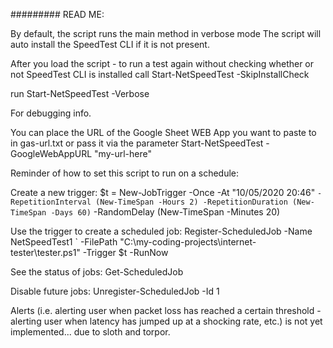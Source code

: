 #########
READ ME:

By default, the script runs the main method in verbose mode 
The script will auto install the SpeedTest CLI if it is not present.

After you load the script - to run a test again without checking whether 
or not SpeedTest CLI is installed call
Start-NetSpeedTest -SkipInstallCheck

run
Start-NetSpeedTest -Verbose 

For debugging info.

You can place the URL of the Google Sheet WEB App
you want to paste to in gas-url.txt
or pass it via the parameter Start-NetSpeedTest -GoogleWebAppURL "my-url-here"

Reminder of how to set this script to run on a schedule:

Create a new trigger:
$t = New-JobTrigger -Once -At "10/05/2020 20:46" `
-RepetitionInterval (New-TimeSpan -Hours 2) -RepetitionDuration (New-TimeSpan -Days 60) `
-RandomDelay (New-TimeSpan -Minutes 20)

Use the trigger to create a scheduled job:
Register-ScheduledJob -Name NetSpeedTest1 `
-FilePath "C:\my-coding-projects\internet-tester\tester.ps1" -Trigger $t -RunNow

See the status of jobs:
Get-ScheduledJob

Disable future jobs:
Unregister-ScheduledJob -Id 1

Alerts (i.e. alerting user when packet loss has reached a certain threshold - alerting user when latency has jumped up 
at a shocking rate, etc.) is not yet implemented...
due to sloth and torpor.
